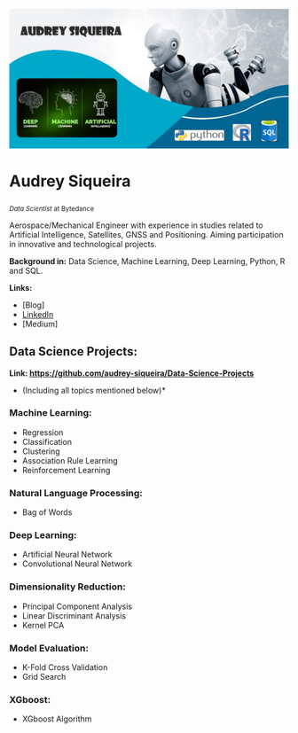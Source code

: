 <p align="center">
  <img src="banner1.jpg" >
</p>

# Audrey Siqueira
<sub>*Data Scientist* at Bytedance </sub>

Aerospace/Mechanical Engineer with experience in studies related to Artificial Intelligence, Satellites, GNSS and Positioning.
Aiming participation in innovative and technological projects. 

**Background in:** Data Science, Machine Learning, Deep Learning, Python, R and SQL. 
 
 **Links:**
* [Blog]
* [LinkedIn](https://www.linkedin.com/in/audrey-siqueira-b5341ba3/)
* [Medium]


## Data Science Projects:
**Link: https://github.com/audrey-siqueira/Data-Science-Projects**
* (Including all topics mentioned below)*

### Machine Learning:
* Regression
* Classification
* Clustering
* Association Rule Learning
* Reinforcement Learning

### Natural Language Processing:
* Bag of Words

### Deep Learning:
* Artificial Neural Network
* Convolutional Neural Network

### Dimensionality Reduction:
* Principal Component Analysis
* Linear Discriminant Analysis
* Kernel PCA

### Model Evaluation:
* K-Fold Cross Validation
* Grid Search

### XGboost:
* XGboost Algorithm

